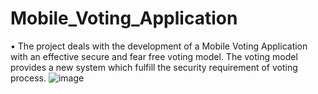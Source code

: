 # Mobile_Voting_Application
•	The project deals with the development of a Mobile Voting Application with an effective secure and fear free voting model. The voting model provides a new system which fulfill the security requirement of voting process.
![image](https://github.com/VijayChimmuri/Mobile_Voting_Application/assets/116940537/5f676f52-3944-40ae-8c84-aea060a6cedf)
